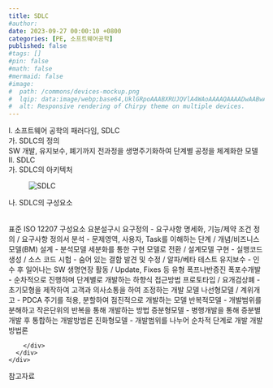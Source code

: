 ```yaml
---
title: SDLC
#author: 
date: 2023-09-27 00:00:10 +0800
categories: [PE, 소프트웨어공학]
published: false
#tags: []
#pin: false
#math: false
#mermaid: false
#image:
#  path: /commons/devices-mockup.png
#  lqip: data:image/webp;base64,UklGRpoAAABXRUJQVlA4WAoAAAAQAAAADwAABwAAQUxQSDIAAAARL0AmbZurmr57yyIiqE8oiG0bejIYEQTgqiDA9vqnsUSI6H+oAERp2HZ65qP/VIAWAFZQOCBCAAAA8AEAnQEqEAAIAAVAfCWkAALp8sF8rgRgAP7o9FDvMCkMde9PK7euH5M1m6VWoDXf2FkP3BqV0ZYbO6NA/VFIAAAA
#  alt: Responsive rendering of Chirpy theme on multiple devices.
---
```


<div class="post-wrap">
  <div class="para">
    <div class="para-title">
      I. 소프트웨어 공학의 패러다임, SDLC
    </div>
    <div class="para-cntnt">
      <div class="para">
        <div class="para-title">
          가. SDLC의 정의
        </div>
        <div class="para-cntnt">
            SW 개발, 유지보수, 폐기까지 전과정을 생명주기화하여 단계별 공정을 체계화한 모델
        </div>
      </div>
    </div>
  </div>
  
  <div class="para">
    <div class="para-title">
      II. SDLC
    </div>
    <div class="para-cntnt">
      <div class="para">
        <div class="para-title">
          가. SDLC의 아키텍처
        </div>
        <div class="para-cntnt">
          <figure class="post-figure">
            <img src="/assets/img/posts/SDLC.png" alt="SDLC">
<!--            <figcaption>Source: Unveiling the Metaverse: Exploring Emerging Trends, Multifaceted Perspectives, and Future Challenges</figcaption>-->
          </figure>
        </div>
      </div>
      <div class="para">
        <div class="para-title">
          나. SDLC의 구성요소
        </div>
        <div class="para-cntnt">
          <table class="post-table">
          </table>
          표준
  ISO 12207
구성요소 요분설구시
  요구정의 - 요구사항 명세화, 기능/제약 조건 정의 / 요구사항 정의서
  분석 - 문제영역, 사용자, Task를 이해하는 단계 / 개념/비즈니스 모델(BM)
  설계 - 분석모델 세분화를 통한 구현 모델로 전환 / 설계모델
  구현 - 실행코드 생성 / 소스 코드
  시험 - 숨어 있는 결함 발견 및 수정 / 알파/베타 테스트
  유지보수 - 인수 후 일어나는 SW 생명연장 활동 / Update, Fixes 등
유형 폭프나반증진 
  폭포수개발 - 순차적으로 진행하며 단계별로 개발하는 하향식 접근방법 
  프로토타입 / 요개검상폐 - 초기모형을 제작하여 고객과 의사소통을 하여 조정하는 개발 모델 
  나선형모델 / 계위개고 - PDCA 주기를 적용, 분할하여 점진적으로 개발하는 모델 
  반복적모델 - 개발범위를 분해하고 작은단위의 반복을 통해 개발하는 방법 
  증분형모델 - 병행개발을 통해 증분별 개발 후 통합하는 개발방법론 
  진화형모델 - 개발범위를 나누어 순차적 단계로 개발 개발방법론

        </div>
      </div>
    </div>
  </div>

  <div class="refr-wrap">
    <div class="refr-title">
        참고자료
    </div>
    <ol class="refr-list">
    <!--    <li>(나현식, 최대선) <a target="_blank" href="https://scienceon.kisti.re.kr/commons/util/originalView.do?cn=JAKO202225948430499&oCn=JAKO202225948430499&dbt=JAKO&journal=NJOU00291864">메타버스 보안 위협 요소 및 대응 방안 검토</a></li>-->
    <!--    <li>(M. Uddin, S. Manickam, H. Ullah, M. Obaidat and A. Dandoush) <a target="_blank" href="https://ieeexplore.ieee.org/abstract/document/10138386">Unveiling the Metaverse: Exploring Emerging Trends, Multifaceted Perspectives, and Future Challenges</a></li>-->
    </ol>
  </div>
</div>
